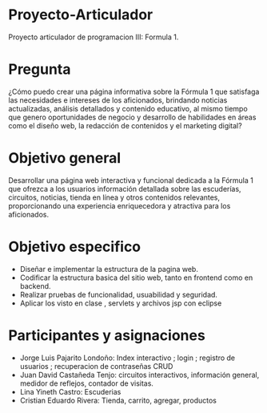 # Proyecto-Articulador
Proyecto articulador de programacion III: Formula 1.

# Pregunta 

¿Cómo puedo crear una página informativa sobre la Fórmula 1 que satisfaga las necesidades e intereses de los aficionados, brindando noticias actualizadas, análisis detallados y contenido educativo, al mismo tiempo que genero oportunidades de negocio y desarrollo de habilidades en áreas como el diseño web, la redacción de contenidos y el marketing digital?

# Objetivo general
Desarrollar una página web interactiva y funcional dedicada a la Fórmula 1 que ofrezca a los usuarios información detallada sobre las escuderías, circuitos, noticias, tienda en línea y otros contenidos relevantes, proporcionando una experiencia enriquecedora y atractiva para los aficionados.

# Objetivo especifico
- Diseñar e implementar la estructura de la pagina web.
- Codificar la estructura basica del sitio web, tanto en frontend como en backend.
- Realizar pruebas de funcionalidad, usuabilidad y seguridad.
- Aplicar los visto en clase , servlets y archivos jsp con eclipse 

# Participantes y asignaciones
- Jorge Luis Pajarito Londoño: Index interactivo ; login ; registro de usuarios ; recuperacion de contraseñas CRUD
- Juan David Castañeda Tenjo: circuitos interactivos, información general, medidor de reflejos, contador de visitas.
- Lina Yineth Castro: Escuderias
- Cristian Eduardo Rivera: Tienda, carrito, agregar, productos
